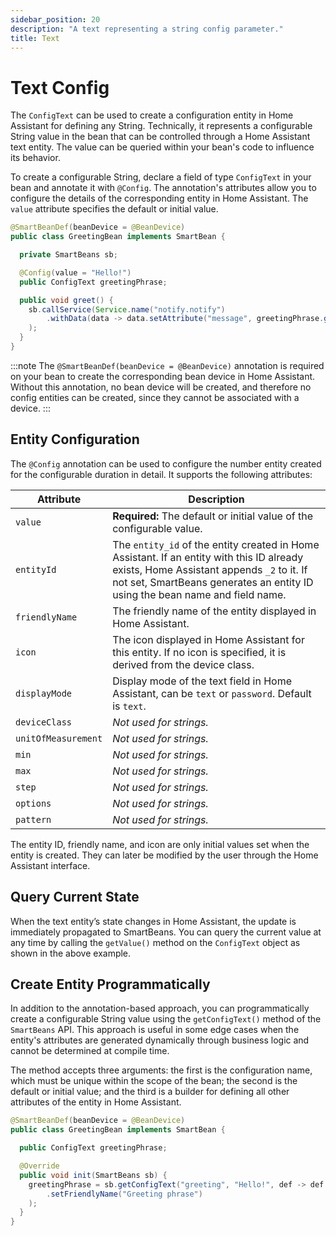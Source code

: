 ```yaml
---
sidebar_position: 20
description: "A text representing a string config parameter."
title: Text
---
```


# Text Config

The `ConfigText` can be used to create a configuration entity in Home Assistant for defining any String. Technically, 
it represents a configurable String value in the bean that can be controlled through a Home Assistant text entity. 
The value can be queried within your bean's code to influence its behavior. 

To create a configurable String, declare a field of type `ConfigText` in your bean and annotate it with `@Config`. 
The annotation's attributes allow you to configure the details of the corresponding entity in Home Assistant. The `value`
attribute specifies the default or initial value.

````java
@SmartBeanDef(beanDevice = @BeanDevice)
public class GreetingBean implements SmartBean {

  private SmartBeans sb;

  @Config(value = "Hello!")
  public ConfigText greetingPhrase;

  public void greet() {
    sb.callService(Service.name("notify.notify")
        .withData(data -> data.setAttribute("message", greetingPhrase.getValue()))
    );
  }
}
````

:::note
The `@SmartBeanDef(beanDevice = @BeanDevice)` annotation is required on your bean to create the corresponding bean device 
in Home Assistant. Without this annotation, no bean device will be created, and therefore no config entities can be 
created, since they cannot be associated with a device.
:::

## Entity Configuration

The `@Config` annotation can be used to configure the number entity created for the configurable duration in detail. It
supports the following attributes:

| Attribute           | Description                                                                                                                                                                                                             |
|---------------------|-------------------------------------------------------------------------------------------------------------------------------------------------------------------------------------------------------------------------|
| `value`             | **Required:** The default or initial value of the configurable value.                                                                                                                                                   |
| `entityId`          | The `entity_id` of the entity created in Home Assistant. If an entity with this ID already exists, Home Assistant appends `_2` to it. If not set, SmartBeans generates an entity ID using the bean name and field name. |
| `friendlyName`      | The friendly name of the entity displayed in Home Assistant.                                                                                                                                                            |
| `icon`              | The icon displayed in Home Assistant for this entity. If no icon is specified, it is derived from the device class.                                                                                                     |
| `displayMode`       | Display mode of the text field in Home Assistant, can be `text` or `password`. Default is `text`.                                                                                                                       |
| `deviceClass`       | _Not used for strings._                                                                                                                                                                                                 |
| `unitOfMeasurement` | _Not used for strings._                                                                                                                                                                                                 |
| `min`               | _Not used for strings._                                                                                                                                                                                                 |
| `max`               | _Not used for strings._                                                                                                                                                                                                 |
| `step`              | _Not used for strings._                                                                                                                                                                                                 |
| `options`           | _Not used for strings._                                                                                                                                                                                                 |
| `pattern`           | _Not used for strings._                                                                                                                                                                                                 |

The entity ID, friendly name, and icon are only initial values set when the entity is created. They can later be 
modified by the user through the Home Assistant interface.

## Query Current State

When the text entity’s state changes in Home Assistant, the update is immediately propagated to SmartBeans. You can 
query the current value at any time by calling the `getValue()` method on the `ConfigText` object as shown in the above 
example.

## Create Entity Programmatically

In addition to the annotation-based approach, you can programmatically create a configurable String value using the 
`getConfigText()` method of the `SmartBeans` API. This approach is useful in some edge cases when the entity's
attributes are generated dynamically through business logic and cannot be determined at compile time. 

The method accepts three arguments: the first is the configuration name, which must be unique within the scope of the
bean; the second is the default or initial value; and the third is a builder for defining all other attributes of the 
entity in Home Assistant.

````java
@SmartBeanDef(beanDevice = @BeanDevice)
public class GreetingBean implements SmartBean {

  public ConfigText greetingPhrase;

  @Override
  public void init(SmartBeans sb) {
    greetingPhrase = sb.getConfigText("greeting", "Hello!", def -> def
        .setFriendlyName("Greeting phrase")
    );
  }
}
````
